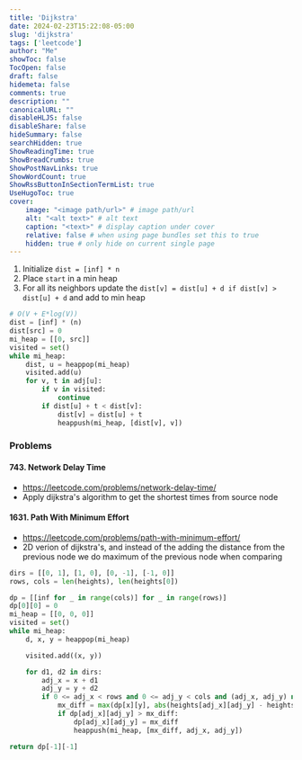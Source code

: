```yaml
---
title: 'Dijkstra'
date: 2024-02-23T15:22:08-05:00
slug: 'dijkstra'
tags: ['leetcode']
author: "Me"
showToc: false
TocOpen: false
draft: false
hidemeta: false
comments: true
description: ""
canonicalURL: ""
disableHLJS: false
disableShare: false
hideSummary: false
searchHidden: true
ShowReadingTime: true
ShowBreadCrumbs: true
ShowPostNavLinks: true
ShowWordCount: true
ShowRssButtonInSectionTermList: true
UseHugoToc: true
cover:
    image: "<image path/url>" # image path/url
    alt: "<alt text>" # alt text
    caption: "<text>" # display caption under cover
    relative: false # when using page bundles set this to true
    hidden: true # only hide on current single page
---
```


1. Initialize `dist = [inf] * n`
2. Place `start` in a min heap
3. For all its neighbors update the `dist[v] = dist[u] + d if dist[v] > dist[u] + d` and add to min heap

```python
# O(V + E*log(V))
dist = [inf] * (n)
dist[src] = 0
mi_heap = [[0, src]]
visited = set()
while mi_heap:
    dist, u = heappop(mi_heap)
    visited.add(u)
    for v, t in adj[u]:
        if v in visited:
            continue
        if dist[u] + t < dist[v]:
            dist[v] = dist[u] + t
            heappush(mi_heap, [dist[v], v])
```

### Problems

#### 743. Network Delay Time

- https://leetcode.com/problems/network-delay-time/
- Apply dijkstra's algorithm to get the shortest times from source node

#### 1631. Path With Minimum Effort

- https://leetcode.com/problems/path-with-minimum-effort/
- 2D verion of dijkstra's, and instead of the adding the distance from the previous node we do maximum of the previous node when comparing

```python {linenos=inline,hl_lines=[17]}
dirs = [[0, 1], [1, 0], [0, -1], [-1, 0]]
rows, cols = len(heights), len(heights[0])

dp = [[inf for _ in range(cols)] for _ in range(rows)]
dp[0][0] = 0
mi_heap = [[0, 0, 0]]
visited = set()
while mi_heap:
    d, x, y = heappop(mi_heap)

    visited.add((x, y))

    for d1, d2 in dirs:
        adj_x = x + d1
        adj_y = y + d2
        if 0 <= adj_x < rows and 0 <= adj_y < cols and (adj_x, adj_y) not in visited:
            mx_diff = max(dp[x][y], abs(heights[adj_x][adj_y] - heights[x][y]))
            if dp[adj_x][adj_y] > mx_diff:
                dp[adj_x][adj_y] = mx_diff
                heappush(mi_heap, [mx_diff, adj_x, adj_y])

return dp[-1][-1]
```